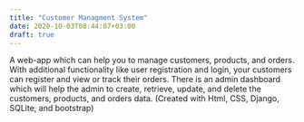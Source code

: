 ```yaml
---
title: "Customer Managment System"
date: 2020-10-03T08:44:07+03:00
draft: true
---
```


A web-app which can help you to manage customers, products, and orders. With additional functionality like user registration and login, your customers can register and view or track their orders. There is an admin dashboard which will help the admin to create, retrieve, update, and delete the customers, products, and orders data. (Created with Html, CSS, Django, SQLite, and bootstrap)